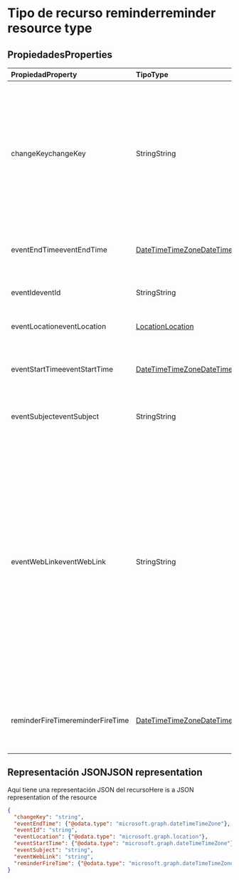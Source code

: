 # <a name="reminder-resource-type"></a><span data-ttu-id="561e0-101">Tipo de recurso reminder</span><span class="sxs-lookup"><span data-stu-id="561e0-101">reminder resource type</span></span>



## <a name="properties"></a><span data-ttu-id="561e0-102">Propiedades</span><span class="sxs-lookup"><span data-stu-id="561e0-102">Properties</span></span>
| <span data-ttu-id="561e0-103">Propiedad</span><span class="sxs-lookup"><span data-stu-id="561e0-103">Property</span></span>     | <span data-ttu-id="561e0-104">Tipo</span><span class="sxs-lookup"><span data-stu-id="561e0-104">Type</span></span>   |<span data-ttu-id="561e0-105">Descripción</span><span class="sxs-lookup"><span data-stu-id="561e0-105">Description</span></span>|
|:---------------|:--------|:----------|
|<span data-ttu-id="561e0-106">changeKey</span><span class="sxs-lookup"><span data-stu-id="561e0-106">changeKey</span></span>|<span data-ttu-id="561e0-107">String</span><span class="sxs-lookup"><span data-stu-id="561e0-107">String</span></span>|<span data-ttu-id="561e0-p101">Identifica la versión del aviso. Cada vez que cambia el aviso, cambia también **changeKey**. Permite que Exchange aplique los cambios a la versión correcta del objeto.</span><span class="sxs-lookup"><span data-stu-id="561e0-p101">Identifies the version of the reminder. Every time the reminder is changed, **changeKey** changes as well. This allows Exchange to apply changes to the correct version of the object.</span></span>|
|<span data-ttu-id="561e0-111">eventEndTime</span><span class="sxs-lookup"><span data-stu-id="561e0-111">eventEndTime</span></span>|[<span data-ttu-id="561e0-112">DateTimeTimeZone</span><span class="sxs-lookup"><span data-stu-id="561e0-112">DateTimeTimeZone</span></span>](datetimetimezone.md)|<span data-ttu-id="561e0-113">Fecha, hora y zona horaria en que finaliza el evento.</span><span class="sxs-lookup"><span data-stu-id="561e0-113">The date, time and time zone that the event ends.</span></span>|
|<span data-ttu-id="561e0-114">eventId</span><span class="sxs-lookup"><span data-stu-id="561e0-114">eventId</span></span>|<span data-ttu-id="561e0-115">String</span><span class="sxs-lookup"><span data-stu-id="561e0-115">String</span></span>|<span data-ttu-id="561e0-p102">Identificador único del evento. Solo lectura.</span><span class="sxs-lookup"><span data-stu-id="561e0-p102">The unique ID of the event. Read only.</span></span>|
|<span data-ttu-id="561e0-118">eventLocation</span><span class="sxs-lookup"><span data-stu-id="561e0-118">eventLocation</span></span>|[<span data-ttu-id="561e0-119">Location</span><span class="sxs-lookup"><span data-stu-id="561e0-119">Location</span></span>](location.md)|<span data-ttu-id="561e0-120">Ubicación del evento.</span><span class="sxs-lookup"><span data-stu-id="561e0-120">The location of the event.</span></span>|
|<span data-ttu-id="561e0-121">eventStartTime</span><span class="sxs-lookup"><span data-stu-id="561e0-121">eventStartTime</span></span>|[<span data-ttu-id="561e0-122">DateTimeTimeZone</span><span class="sxs-lookup"><span data-stu-id="561e0-122">DateTimeTimeZone</span></span>](datetimetimezone.md)|<span data-ttu-id="561e0-123">Fecha, hora y zona horaria en que comienza el evento.</span><span class="sxs-lookup"><span data-stu-id="561e0-123">The date, time, and time zone that the event starts.</span></span>|
|<span data-ttu-id="561e0-124">eventSubject</span><span class="sxs-lookup"><span data-stu-id="561e0-124">eventSubject</span></span>|<span data-ttu-id="561e0-125">String</span><span class="sxs-lookup"><span data-stu-id="561e0-125">String</span></span>|<span data-ttu-id="561e0-126">Texto de la línea de asunto del evento.</span><span class="sxs-lookup"><span data-stu-id="561e0-126">The text of the event's subject line.</span></span>|
|<span data-ttu-id="561e0-127">eventWebLink</span><span class="sxs-lookup"><span data-stu-id="561e0-127">eventWebLink</span></span>|<span data-ttu-id="561e0-128">String</span><span class="sxs-lookup"><span data-stu-id="561e0-128">String</span></span>|<span data-ttu-id="561e0-129">Dirección URL para abrir el evento en Outlook en la web.</span><span class="sxs-lookup"><span data-stu-id="561e0-129">The URL to open the event in Outlook on the web.</span></span><br/><br/><span data-ttu-id="561e0-p103">El evento se abrirá en el navegador si está conectado a su buzón mediante Outlook en la web. Se le pedirá que inicie sesión si no la ha iniciado ya en el navegador.</span><span class="sxs-lookup"><span data-stu-id="561e0-p103">The event will open in the browser if you are logged in to your mailbox via Outlook on the web. You will be prompted to login if you are not already logged in with the browser.</span></span><br/><br/><span data-ttu-id="561e0-132">Se puede acceder a esta dirección URL desde un iFrame.</span><span class="sxs-lookup"><span data-stu-id="561e0-132">This URL can be accessed from within an iFrame.</span></span>|
|<span data-ttu-id="561e0-133">reminderFireTime</span><span class="sxs-lookup"><span data-stu-id="561e0-133">reminderFireTime</span></span>|[<span data-ttu-id="561e0-134">DateTimeTimeZone</span><span class="sxs-lookup"><span data-stu-id="561e0-134">DateTimeTimeZone</span></span>](datetimetimezone.md)|<span data-ttu-id="561e0-135">Fecha, hora y zona horaria en que se establece que se produzca el aviso.</span><span class="sxs-lookup"><span data-stu-id="561e0-135">The date, time, and time zone that the reminder is set to occur.</span></span>|

## <a name="json-representation"></a><span data-ttu-id="561e0-136">Representación JSON</span><span class="sxs-lookup"><span data-stu-id="561e0-136">JSON representation</span></span>

<span data-ttu-id="561e0-137">Aquí tiene una representación JSON del recurso</span><span class="sxs-lookup"><span data-stu-id="561e0-137">Here is a JSON representation of the resource</span></span>

<!-- {
  "blockType": "resource",
  "optionalProperties": [

  ],
  "@odata.type": "microsoft.graph.reminder"
}-->

```json
{
  "changeKey": "string",
  "eventEndTime": {"@odata.type": "microsoft.graph.dateTimeTimeZone"},
  "eventId": "string",
  "eventLocation": {"@odata.type": "microsoft.graph.location"},
  "eventStartTime": {"@odata.type": "microsoft.graph.dateTimeTimeZone"},
  "eventSubject": "string",
  "eventWebLink": "string",
  "reminderFireTime": {"@odata.type": "microsoft.graph.dateTimeTimeZone"}
}

```

<!-- uuid: 8fcb5dbc-d5aa-4681-8e31-b001d5168d79
2015-10-25 14:57:30 UTC -->
<!-- {
  "type": "#page.annotation",
  "description": "reminder resource",
  "keywords": "",
  "section": "documentation",
  "tocPath": ""
}-->